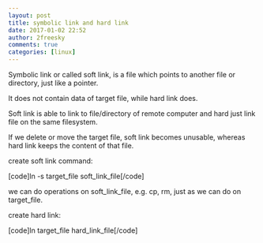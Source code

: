 ```yaml
---
layout: post
title: symbolic link and hard link
date: 2017-01-02 22:52
author: 2freesky
comments: true
categories: [linux]
---
```

Symbolic link or called soft link, is a file which points to another file or directory, just like a pointer.

It does not contain data of target file, while hard link does.

Soft link is able to link to file/directory of remote computer and hard just link file on the same filesystem.

If we delete or move the target file, soft link becomes unusable, whereas hard link keeps the content of that file.

create soft link command:


[code]ln -s target_file soft_link_file[/code]


we can do operations on soft_link_file, e.g. cp, rm, just as we can do on target_file.

create hard link:


[code]ln target_file hard_link_file[/code]

